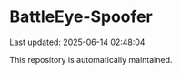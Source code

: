 # BattleEye-Spoofer

Last updated: 2025-06-14 02:48:04

This repository is automatically maintained.
